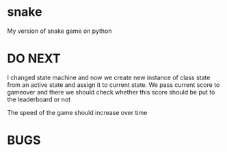 # snake
My version of snake game on python

# DO NEXT
I changed state machine and now we create new instance of class state from an active state and assign it
to current state. We pass current score to gameover and there we should check whether this score should be put to the leaderboard or not

The speed of the game should increase over time

# BUGS


